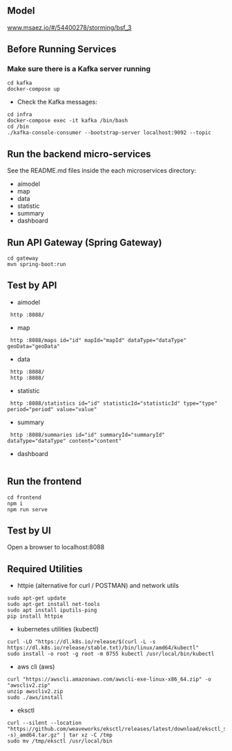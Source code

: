 # 

## Model
www.msaez.io/#/54400278/storming/bsf_3

## Before Running Services
### Make sure there is a Kafka server running
```
cd kafka
docker-compose up
```
- Check the Kafka messages:
```
cd infra
docker-compose exec -it kafka /bin/bash
cd /bin
./kafka-console-consumer --bootstrap-server localhost:9092 --topic
```

## Run the backend micro-services
See the README.md files inside the each microservices directory:

- aimodel
- map
- data
- statistic
- summary
- dashboard


## Run API Gateway (Spring Gateway)
```
cd gateway
mvn spring-boot:run
```

## Test by API
- aimodel
```
 http :8088/ 
```
- map
```
 http :8088/maps id="id" mapId="mapId" dataType="dataType" geoData="geoData" 
```
- data
```
 http :8088/ 
 http :8088/ 
```
- statistic
```
 http :8088/statistics id="id" statisticId="statisticId" type="type" period="period" value="value" 
```
- summary
```
 http :8088/summaries id="id" summaryId="summaryId" dataType="dataType" content="content" 
```
- dashboard
```
```


## Run the frontend
```
cd frontend
npm i
npm run serve
```

## Test by UI
Open a browser to localhost:8088

## Required Utilities

- httpie (alternative for curl / POSTMAN) and network utils
```
sudo apt-get update
sudo apt-get install net-tools
sudo apt install iputils-ping
pip install httpie
```

- kubernetes utilities (kubectl)
```
curl -LO "https://dl.k8s.io/release/$(curl -L -s https://dl.k8s.io/release/stable.txt)/bin/linux/amd64/kubectl"
sudo install -o root -g root -m 0755 kubectl /usr/local/bin/kubectl
```

- aws cli (aws)
```
curl "https://awscli.amazonaws.com/awscli-exe-linux-x86_64.zip" -o "awscliv2.zip"
unzip awscliv2.zip
sudo ./aws/install
```

- eksctl 
```
curl --silent --location "https://github.com/weaveworks/eksctl/releases/latest/download/eksctl_$(uname -s)_amd64.tar.gz" | tar xz -C /tmp
sudo mv /tmp/eksctl /usr/local/bin
```

